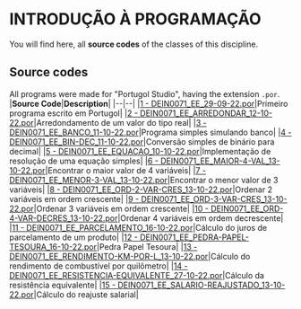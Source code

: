 # INTRODUÇÃO À PROGRAMAÇÃO

You will find here, all **source codes** of the classes of this discipline.


## Source codes
All programs were made for "Portugol Studio", having the extension `.por`.
|**Source Code**|**Description**|
|--|--|
|[1 - DEIN0071_EE_29-09-22.por](https://github.com/edubr029/ufma/blob/main/IPEE/DEIN0071_EE_29-09-22.por "DEIN0071_EE_29-09-22.por")|Primeiro programa escrito em Portugol|
|[2 - DEIN0071_EE_ARREDONDAR_12-10-22.por](https://github.com/edubr029/ufma/blob/main/IPEE/DEIN0071_EE_ARREDONDAR_12-10-22.por "2 - DEIN0071_EE_ARREDONDAR_12-10-22.por")|Arredondamento de um valor do tipo real|
|[3 - DEIN0071_EE_BANCO_11-10-22.por](https://github.com/edubr029/ufma/blob/main/IPEE/DEIN0071_EE_BANCO_11-10-22.por "3 - DEIN0071_EE_BANCO_11-10-22.por")|Programa simples simulando banco|
|[4 - DEIN0071_EE_BIN-DEC_11-10-22.por](https://github.com/edubr029/ufma/blob/main/IPEE/DEIN0071_EE_BIN-DEC_11-10-22.por "4 - DEIN0071_EE_BIN-DEC_11-10-22.por")|Conversão simples de binário para decimal|
|[5 - DEIN0071_EE_EQUACAO_10-10-22.por](https://github.com/edubr029/ufma/blob/main/IPEE/DEIN0071_EE_EQUACAO_10-10-22.por "5 - DEIN0071_EE_EQUACAO_10-10-22.por")|Implementação de resolução de uma equação simples|
|[6 - DEIN0071_EE_MAIOR-4-VAL_13-10-22.por](https://github.com/edubr029/ufma/blob/main/IPEE/DEIN0071_EE_MAIOR-4-VAL_13-10-22.por "6 - DEIN0071_EE_MAIOR-4-VAL_13-10-22.por")|Encontrar o maior valor de 4 variáveis|
|[7 - DEIN0071_EE_MENOR-3-VAL_13-10-22.por](https://github.com/edubr029/ufma/blob/main/IPEE/DEIN0071_EE_MENOR-3-VAL_13-10-22.por "7 - DEIN0071_EE_MENOR-3-VAL_13-10-22.por")|Encontrar o menor valor de 3 variáveis|
|[8 - DEIN0071_EE_ORD-2-VAR-CRES_13-10-22.por](https://github.com/edubr029/ufma/blob/main/IPEE/DEIN0071_EE_ORD-2-VAR-CRES_13-10-22.por "8 - DEIN0071_EE_ORD-2-VAR-CRES_13-10-22.por")|Ordenar 2 variáveis em ordem crescente|
|[9 - DEIN0071_EE_ORD-3-VAR-CRES_13-10-22.por](https://github.com/edubr029/ufma/blob/main/IPEE/DEIN0071_EE_ORD-3-VAR-CRES_13-10-22.por "9 - DEIN0071_EE_ORD-3-VAR-CRES_13-10-22.por")|Ordenar 3 variáveis em ordem crescente|
|[10 - DEIN0071_EE_ORD-4-VAR-DECRES_13-10-22.por](https://github.com/edubr029/ufma/blob/main/IPEE/DEIN0071_EE_ORD-4-VAR-DECRES_13-10-22.por "10 - DEIN0071_EE_ORD-4-VAR-DECRES_13-10-22.por")|Ordenar 4 variáveis em ordem decrescente|
|[11 - DEIN0071_EE_PARCELAMENTO_16-10-22.por](https://github.com/edubr029/ufma/blob/main/IPEE/DEIN0071_EE_PARCELAMENTO_16-10-22.por "11 - DEIN0071_EE_PARCELAMENTO_16-10-22.por")|Cálculo do juros de parcelamento de um produto|
|[12 - DEIN0071_EE_PEDRA-PAPEL-TESOURA_16-10-22.por](https://github.com/edubr029/ufma/blob/main/IPEE/DEIN0071_EE_PEDRA-PAPEL-TESOURA_16-10-22.por "12 - DEIN0071_EE_PEDRA-PAPEL-TESOURA_16-10-22.por")|Pedra Papel Tesoura|
|[13 - DEIN0071_EE_RENDIMENTO-KM-POR-L_13-10-22.por](https://github.com/edubr029/ufma/blob/main/IPEE/DEIN0071_EE_RENDIMENTO-KM-POR-L_13-10-22.por "13 - DEIN0071_EE_RENDIMENTO-KM-POR-L_13-10-22.por")|Cálculo do rendimento de combustível por quilômetro|
|[14 - DEIN0071_EE_RESISTENCIA-EQUIVALENTE_27-10-22.por](https://github.com/edubr029/ufma/blob/main/IPEE/DEIN0071_EE_RESISTENCIA-EQUIVALENTE_27-10-22.por "14 - DEIN0071_EE_RESISTENCIA-EQUIVALENTE_27-10-22.por")|Cálculo da resistência equivalente|
|[15 - DEIN0071_EE_SALARIO-REAJUSTADO_13-10-22.por](https://github.com/edubr029/ufma/blob/main/IPEE/DEIN0071_EE_SALARIO-REAJUSTADO_13-10-22.por "15 - DEIN0071_EE_SALARIO-REAJUSTADO_13-10-22.por")|Cálculo do reajuste salarial|